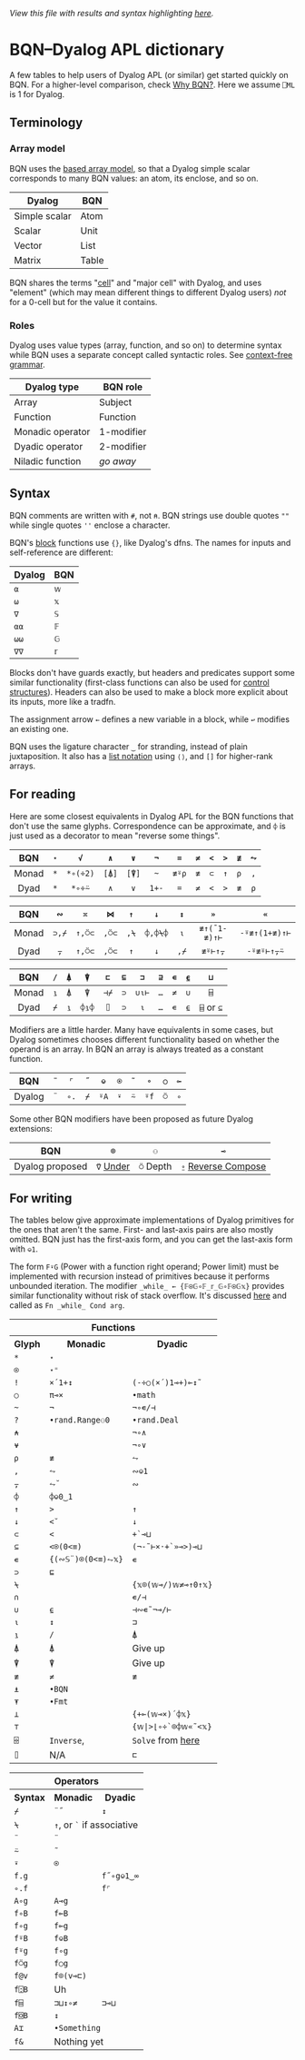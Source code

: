 *View this file with results and syntax highlighting [here](https://mlochbaum.github.io/BQN/doc/fromDyalog.html).*

# BQN–Dyalog APL dictionary

A few tables to help users of Dyalog APL (or similar) get started quickly on BQN. For a higher-level comparison, check [Why BQN?](../commentary/why.md#versus-apl-and-j). Here we assume `⎕ML` is 1 for Dyalog.

## Terminology

### Array model

BQN uses the [based array model](based.md), so that a Dyalog simple scalar corresponds to many BQN values: an atom, its enclose, and so on.

| Dyalog        | BQN   |
|---------------|-------|
| Simple scalar | Atom  |
| Scalar        | Unit  |
| Vector        | List  |
| Matrix        | Table |

BQN shares the terms "[cell](array.md#cells)" and "major cell" with Dyalog, and uses "element" (which may mean different things to different Dyalog users) *not* for a 0-cell but for the value it contains.

### Roles

Dyalog uses value types (array, function, and so on) to determine syntax while BQN uses a separate concept called syntactic roles. See [context-free grammar](context.md).

| Dyalog type      | BQN role   |
|------------------|------------|
| Array            | Subject    |
| Function         | Function   |
| Monadic operator | 1-modifier |
| Dyadic operator  | 2-modifier |
| Niladic function | *go away*  |

## Syntax

BQN comments are written with `#`, not `⍝`. BQN strings use double quotes `""` while single quotes `''` enclose a character.

BQN's [block](block.md) functions use `{}`, like Dyalog's dfns. The names for inputs and self-reference are different:

| Dyalog | BQN |
|--------|-----|
| `⍺`    | `𝕨` |
| `⍵`    | `𝕩` |
| `∇`    | `𝕊` |
| `⍺⍺`   | `𝔽` |
| `⍵⍵`   | `𝔾` |
| `∇∇`   | `𝕣` |

Blocks don't have guards exactly, but headers and predicates support some similar functionality (first-class functions can also be used for [control structures](control.md)). Headers can also be used to make a block more explicit about its inputs, more like a tradfn.

The assignment arrow `←` defines a new variable in a block, while `↩` modifies an existing one.

BQN uses the ligature character `‿` for stranding, instead of plain juxtaposition. It also has a [list notation](arrayrepr.md#brackets) using `⟨⟩`, and `[]` for higher-rank arrays.

## For reading

Here are some closest equivalents in Dyalog APL for the BQN functions that don't use the same glyphs. Correspondence can be approximate, and `⌽` is just used as a decorator to mean "reverse some things".

| BQN   | `⋆` | `√`      | `∧`   | `∨`   | `¬`   | `=`   | `≠` | `<` | `>` | `≢` | `⥊` |
|:-----:|:---:|:--------:|:-----:|:-----:|:-----:|:-----:|:---:|:---:|:---:|:---:|:---:|
| Monad | `*` | `*∘(÷2)` | `[⍋]` | `[⍒]` | `~`   | `≢⍤⍴` | `≢` | `⊂` | `↑` | `⍴` | `,` |
| Dyad  | `*` | `*∘÷⍨`   | `∧`   | `∨`   | `1+-` | `=`   | `≠` | `<` | `>` | `≢` | `⍴` |

| BQN   | `∾`   | `≍`    | `⋈`   | `↑`  | `↓`     | `↕`  | `»`          | `«`           |
|:-----:|:-----:|:------:|:-----:|:----:|:-------:|:----:|:------------:|:-------------:|
| Monad | `⊃,⌿` | `↑,⍥⊂` | `,⍥⊂` | `,⍀` | `⌽,⌽⍀⌽` | `⍳`  | `≢↑(¯1-≢)↑⊢` | `-⍤≢↑(1+≢)↑⊢` |
| Dyad  | `⍪`   | `↑,⍥⊂` | `,⍥⊂` | `↑`  | `↓`     | `,⌿` | `≢⍤⊢↑⍪`      | `-⍤≢⍤⊢↑⍪⍨`    |

| BQN   | `/` | `⍋` | `⍒`   | `⊏`  | `⊑` | `⊐`   | `⊒` | `∊` | `⍷` | `⊔`        |
|:-----:|:---:|:---:|:-----:|:----:|:---:|:-----:|:---:|:---:|:---:|:----------:|
| Monad | `⍸` | `⍋` | `⍒`   | `⊣⌿` | `⊃` | `∪⍳⊢` | `…` | `≠` | `∪` | `⌸`        |
| Dyad  | `⌿` | `⍸` | `⌽⍸⌽` | `⌷`  | `⊃` | `⍳`   | `…` | `∊` | `⍷` | `⌸` or `⊆` |

Modifiers are a little harder. Many have equivalents in some cases, but Dyalog sometimes chooses different functionality based on whether the operand is an array. In BQN an array is always treated as a constant function.

| BQN    | `¨` | `⌜`  | `˝` | `⎉`  | `⍟` | `˜` | `∘`  | `○` | `⟜` |
|:------:|:---:|:----:|:---:|:----:|:---:|:---:|:----:|:---:|:---:|
| Dyalog | `¨` | `∘.` | `⌿` | `⍤A` | `⍣` | `⍨` | `⍤f` | `⍥` | `∘` |

Some other BQN modifiers have been proposed as future Dyalog extensions:

| BQN             | `⌾` | `⚇` | `⊸` |
|:---------------:|:---:|:---:|:---:|
| Dyalog proposed | `⍢` [Under](https://aplwiki.com/wiki/Under) | `⍥` Depth | `⍛` [Reverse Compose](https://aplwiki.com/wiki/Reverse_Compose)

## For writing

The tables below give approximate implementations of Dyalog primitives for the ones that aren't the same. First- and last-axis pairs are also mostly omitted. BQN just has the first-axis form, and you can get the last-axis form with `⎉1`.

The form `F⍣G` (Power with a function right operand; Power limit) must be implemented with recursion instead of primitives because it performs unbounded iteration. The modifier `_while_ ← {𝔽⍟𝔾∘𝔽_𝕣_𝔾∘𝔽⍟𝔾𝕩}` provides similar functionality without risk of stack overflow. It's discussed [here](control.md#low-stack-version) and called as `Fn _while_ Cond arg`.

<table>
<tr><th colspan=3>Functions</th></tr>
<tr><th> Glyph          </th><th> Monadic                      </th><th> Dyadic </th>               </tr>
<tr><td> <code>*</code> </td><td colspan=2><code>⋆</code></td>                                      </tr>
<tr><td> <code>⍟</code> </td><td colspan=2><code>⋆⁼</code></td>                                     </tr>
<tr><td> <code>!</code> </td><td><code>×´1+↕</code>            </td><td> <code>(-÷○(×´)1⊸+)⟜↕˜</code></td></tr>
<tr><td> <code>○</code> </td><td> <code>π⊸×</code>             </td><td> <code>•math</code></td>    </tr>
<tr><td> <code>~</code> </td><td> <code>¬</code>               </td><td> <code>¬∘∊/⊣</code></td>    </tr>
<tr><td> <code>?</code> </td><td> <code>•rand.Range⚇0</code>   </td><td> <code>•rand.Deal</code></td></tr>
<tr><td> <code>⍲</code> </td><td>                              </td><td> <code>¬∘∧</code></td>      </tr>
<tr><td> <code>⍱</code> </td><td>                              </td><td> <code>¬∘∨</code></td>      </tr>
<tr><td> <code>⍴</code> </td><td> <code>≢</code>               </td><td> <code>⥊</code></td>        </tr>
<tr><td> <code>,</code> </td><td> <code>⥊</code>               </td><td> <code>∾⎉1</code></td>      </tr>
<tr><td> <code>⍪</code> </td><td> <code>⥊˘</code>              </td><td> <code>∾</code></td>        </tr>
<tr><td> <code>⌽</code> </td><td colspan=2><code>⌽⎉0‿1</code></td>                                  </tr>
<tr><td> <code>↑</code> </td><td> <code>></code>               </td><td> <code>↑</code></td>        </tr>
<tr><td> <code>↓</code> </td><td> <code><˘</code>              </td><td> <code>↓</code></td>        </tr>
<tr><td> <code>⊂</code> </td><td> <code><</code>               </td><td> <code>+`⊸⊔</code></td>     </tr>
<tr><td> <code>⊆</code> </td><td> <code><⍟(0<≡)</code>         </td><td> <code>(¬-˜⊢×·+`»⊸>)⊸⊔</code></td></tr>
<tr><td> <code>∊</code> </td><td> <code>{(∾𝕊¨)⍟(0<≡)⥊𝕩}</code> </td><td> <code>∊</code></td>        </tr>
<tr><td> <code>⊃</code> </td><td colspan=2><code>⊑</code></td>                                      </tr>
<tr><td> <code>⍀</code> </td><td>                              </td><td> <code>{𝕩⌾(𝕨⊸/)𝕨≠⊸↑0↑𝕩}</code></td></tr>
<tr><td> <code>∩</code> </td><td>                              </td><td> <code>∊/⊣</code></td>      </tr>
<tr><td> <code>∪</code> </td><td> <code>⍷</code>               </td><td> <code>⊣∾∊˜¬⊸/⊢</code></td> </tr>
<tr><td> <code>⍳</code> </td><td> <code>↕</code>               </td><td> <code>⊐</code></td>        </tr>
<tr><td> <code>⍸</code> </td><td> <code>/</code>               </td><td> <code>⍋</code></td>        </tr>
<tr><td> <code>⍋</code> </td><td> <code>⍋</code>               </td><td> Give up </td>              </tr>
<tr><td> <code>⍒</code> </td><td> <code>⍒</code>               </td><td> Give up </td>              </tr>
<tr><td> <code>≢</code> </td><td> <code>≠</code>               </td><td> <code>≢</code></td>        </tr>
<tr><td> <code>⍎</code> </td><td colspan=2><code>•BQN</code></td>                                   </tr>
<tr><td> <code>⍕</code> </td><td colspan=2><code>•Fmt</code></td>                                   </tr>
<tr><td> <code>⊥</code> </td><td>                              </td><td> <code>{+⟜(𝕨⊸×)´⌽𝕩}</code>    </td></tr>
<tr><td> <code>⊤</code> </td><td>                              </td><td> <code>{𝕨|>⌊∘÷`⌾⌽𝕨«˜<𝕩}</code></td></tr>
<tr><td> <code>⌹</code> </td><td><code>Inverse</code>,         </td><td> <code>Solve</code> from <a href="https://github.com/mlochbaum/bqn-libs/blob/master/matrix.bqn">here</a></td></tr>
<tr><td> <code>⌷</code> </td><td> N/A                          </td><td> <code>⊏</code></td>        </tr>
</table>

<table>
<tr><th colspan=3>Operators</th></tr>
<tr><th> Syntax           </th><th> Monadic          </th><th> Dyadic                </th></tr>
<tr><td> <code>⌿</code>   </td><td> <code>¨˝</code>  </td><td> <code>↕</code>        </td></tr>
<tr><td> <code>⍀</code>   </td><td colspan=2> <code>↑</code>, or <code>`</code> if associative </td></tr>
<tr><td> <code>¨</code>   </td><td colspan=2> <code>¨</code>                         </td></tr>
<tr><td> <code>⍨</code>   </td><td colspan=2> <code>˜</code>                         </td></tr>
<tr><td> <code>⍣</code>   </td><td colspan=2> <code>⍟</code>                         </td></tr>
<tr><td> <code>f.g</code> </td><td>                  </td><td> <code>f˝∘g⎉1‿∞</code> </td></tr>
<tr><td> <code>∘.f</code> </td><td>                  </td><td> <code>f⌜</code>       </td></tr>
<tr><td> <code>A∘g</code> </td><td> <code>A⊸g</code> </td><td>                       </td></tr>
<tr><td> <code>f∘B</code> </td><td> <code>f⟜B</code> </td><td>                       </td></tr>
<tr><td> <code>f∘g</code> </td><td colspan=2> <code>f⟜g</code>                       </td></tr>
<tr><td> <code>f⍤B</code> </td><td colspan=2> <code>f⎉B</code>                       </td></tr>
<tr><td> <code>f⍤g</code> </td><td colspan=2> <code>f∘g</code>                       </td></tr>
<tr><td> <code>f⍥g</code> </td><td colspan=2> <code>f○g</code>                       </td></tr>
<tr><td> <code>f@v</code> </td><td colspan=2> <code>f⌾(v⊸⊏)</code>                   </td></tr>
<tr><td> <code>f⍠B</code> </td><td colspan=2> Uh                                     </td></tr>
<tr><td> <code>f⌸</code>  </td><td><code>⊐⊔↕∘≠</code></td><td><code>⊐⊸⊔</code>       </td></tr>
<tr><td> <code>f⌺B</code> </td><td colspan=2> <code>↕</code>                         </td></tr>
<tr><td> <code>A⌶</code>  </td><td colspan=2> <code>•Something</code>                </td></tr>
<tr><td> <code>f&</code>  </td><td colspan=2> Nothing yet                            </td></tr>
</table>
